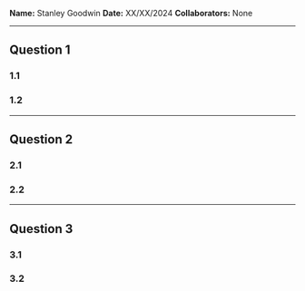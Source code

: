 **Name:** Stanley Goodwin
**Date:** XX/XX/2024
**Collaborators:** None

---
## Question 1
### 1.1

### 1.2

---
## Question 2
### 2.1

### 2.2

---
## Question 3
### 3.1

### 3.2
